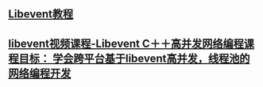 ## [Libevent教程](http://www.libevent.net/libevent_0.html)
## [libevent视频课程-Libevent C＋＋高并发网络编程课程目标： 学会跨平台基于libevent高并发，线程池的网络编程开发](https://edu.51cto.com/course/17731.html)

